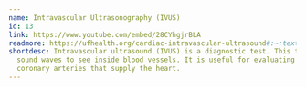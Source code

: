 ```yaml
---
name: Intravascular Ultrasonography (IVUS)
id: 13
link: https://www.youtube.com/embed/28CYhgjrBLA
readmore: https://ufhealth.org/cardiac-intravascular-ultrasound#:~:text=Intravascular%20ultrasound%20(IVUS)%20is%20a,arteries%20that%20supply%20the%20heart.
shortdesc: Intravascular ultrasound (IVUS) is a diagnostic test. This test uses
  sound waves to see inside blood vessels. It is useful for evaluating the
  coronary arteries that supply the heart.
---
```

